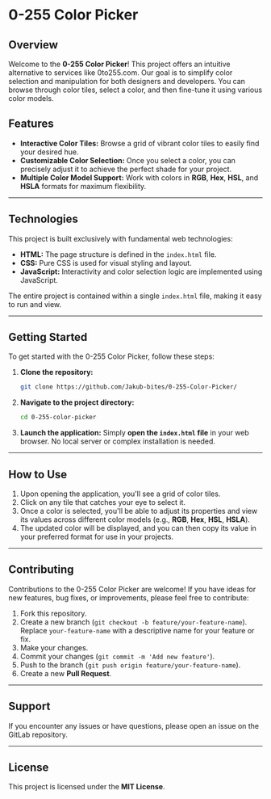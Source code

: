 # 0-255 Color Picker

## Overview

Welcome to the **0-255 Color Picker**! This project offers an intuitive alternative to services like 0to255.com. Our goal is to simplify color selection and manipulation for both designers and developers. You can browse through color tiles, select a color, and then fine-tune it using various color models.

## Features

* **Interactive Color Tiles:** Browse a grid of vibrant color tiles to easily find your desired hue.
* **Customizable Color Selection:** Once you select a color, you can precisely adjust it to achieve the perfect shade for your project.
* **Multiple Color Model Support:** Work with colors in **RGB**, **Hex**, **HSL**, and **HSLA** formats for maximum flexibility.

---

## Technologies

This project is built exclusively with fundamental web technologies:

* **HTML:** The page structure is defined in the `index.html` file.
* **CSS:** Pure CSS is used for visual styling and layout.
* **JavaScript:** Interactivity and color selection logic are implemented using JavaScript.

The entire project is contained within a single `index.html` file, making it easy to run and view.

---

## Getting Started

To get started with the 0-255 Color Picker, follow these steps:

1.  **Clone the repository:**
    ```bash
    git clone https://github.com/Jakub-bites/0-255-Color-Picker/
    ```
2.  **Navigate to the project directory:**
    ```bash
    cd 0-255-color-picker
    ```
3.  **Launch the application:**
    Simply **open the `index.html` file** in your web browser. No local server or complex installation is needed.

---

## How to Use

1.  Upon opening the application, you'll see a grid of color tiles.
2.  Click on any tile that catches your eye to select it.
3.  Once a color is selected, you'll be able to adjust its properties and view its values across different color models (e.g., **RGB**, **Hex**, **HSL**, **HSLA**).
4.  The updated color will be displayed, and you can then copy its value in your preferred format for use in your projects.

---

## Contributing

Contributions to the 0-255 Color Picker are welcome! If you have ideas for new features, bug fixes, or improvements, please feel free to contribute:

1.  Fork this repository.
2.  Create a new branch (`git checkout -b feature/your-feature-name`). Replace `your-feature-name` with a descriptive name for your feature or fix.
3.  Make your changes.
4.  Commit your changes (`git commit -m 'Add new feature'`).
5.  Push to the branch (`git push origin feature/your-feature-name`).
6.  Create a new **Pull Request**.

---

## Support

If you encounter any issues or have questions, please open an issue on the GitLab repository.

---

## License

This project is licensed under the **MIT License**.
